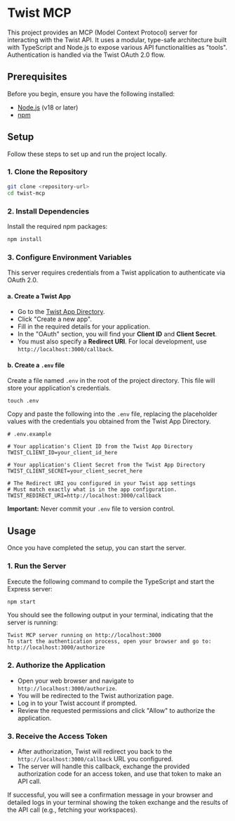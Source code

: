 # Twist MCP

This project provides an MCP (Model Context Protocol) server for interacting with the Twist API. It uses a modular, type-safe architecture built with TypeScript and Node.js to expose various API functionalities as "tools". Authentication is handled via the Twist OAuth 2.0 flow.

## Prerequisites

Before you begin, ensure you have the following installed:
-   [Node.js](https://nodejs.org/) (v18 or later)
-   [npm](https://www.npmjs.com/)

## Setup

Follow these steps to set up and run the project locally.

### 1. Clone the Repository

```bash
git clone <repository-url>
cd twist-mcp
```

### 2. Install Dependencies

Install the required npm packages:

```bash
npm install
```

### 3. Configure Environment Variables

This server requires credentials from a Twist application to authenticate via OAuth 2.0.

#### a. Create a Twist App

-   Go to the [Twist App Directory](https://twist.com/apps/build).
-   Click "Create a new app".
-   Fill in the required details for your application.
-   In the "OAuth" section, you will find your **Client ID** and **Client Secret**.
-   You must also specify a **Redirect URI**. For local development, use `http://localhost:3000/callback`.

#### b. Create a `.env` file

Create a file named `.env` in the root of the project directory. This file will store your application's credentials.

```
touch .env
```

Copy and paste the following into the `.env` file, replacing the placeholder values with the credentials you obtained from the Twist App Directory.

```env
# .env.example

# Your application's Client ID from the Twist App Directory
TWIST_CLIENT_ID=your_client_id_here

# Your application's Client Secret from the Twist App Directory
TWIST_CLIENT_SECRET=your_client_secret_here

# The Redirect URI you configured in your Twist app settings
# Must match exactly what is in the app configuration.
TWIST_REDIRECT_URI=http://localhost:3000/callback
```

**Important:** Never commit your `.env` file to version control.

## Usage

Once you have completed the setup, you can start the server.

### 1. Run the Server

Execute the following command to compile the TypeScript and start the Express server:

```bash
npm start
```

You should see the following output in your terminal, indicating that the server is running:

```
Twist MCP server running on http://localhost:3000
To start the authentication process, open your browser and go to:
http://localhost:3000/authorize
```

### 2. Authorize the Application

-   Open your web browser and navigate to `http://localhost:3000/authorize`.
-   You will be redirected to the Twist authorization page.
-   Log in to your Twist account if prompted.
-   Review the requested permissions and click "Allow" to authorize the application.

### 3. Receive the Access Token

-   After authorization, Twist will redirect you back to the `http://localhost:3000/callback` URL you configured.
-   The server will handle this callback, exchange the provided authorization code for an access token, and use that token to make an API call.

If successful, you will see a confirmation message in your browser and detailed logs in your terminal showing the token exchange and the results of the API call (e.g., fetching your workspaces).
